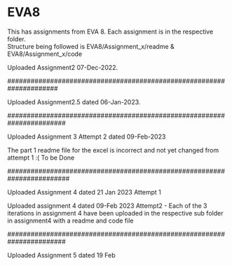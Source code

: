 # EVA8

This has assignments from EVA 8. Each assignment is in the respective folder.  
Structure being followed is EVA8/Assignment_x/readme & EVA8/Assignment_x/code


Uploaded Assignment2 07-Dec-2022.

#####################################################################

Uploaded Assignment2.5 dated 06-Jan-2023.


#######################################################################

Uploaded Assignment 3 Attempt 2 dated 09-Feb-2023

The part 1 readme file for the excel is incorrect and not yet changed from attempt 1 :( To be Done 

########################################################################

Uploaded Assignment 4  dated 21 Jan 2023 Attempt 1

Uploaded assignment 4 dated 09-Feb 2023 Attempt2 - Each of the 3 iterations in assignment 4 have been uploaded in the respective sub folder in assignment4 with a readme and code file

#######################################################################

Uploaded Assignment 5  dated 19 Feb
